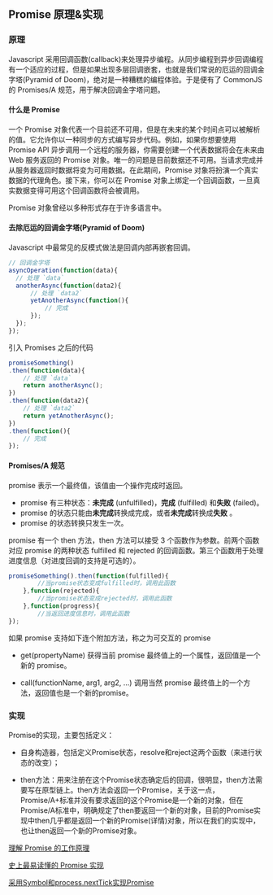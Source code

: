 ## Promise 原理&实现

### 原理

Javascript 采用回调函数(callback)来处理异步编程。从同步编程到异步回调编程有一个适应的过程，但是如果出现多层回调嵌套，也就是我们常说的厄运的回调金字塔(Pyramid of Doom)，绝对是一种糟糕的编程体验。于是便有了 CommonJS 的 Promises/A 规范，用于解决回调金字塔问题。

#### 什么是 Promise
一个 Promise 对象代表一个目前还不可用，但是在未来的某个时间点可以被解析的值。它允许你以一种同步的方式编写异步代码。例如，如果你想要使用 Promise API 异步调用一个远程的服务器，你需要创建一个代表数据将会在未来由 Web 服务返回的 Promise 对象。唯一的问题是目前数据还不可用。当请求完成并从服务器返回时数据将变为可用数据。在此期间，Promise 对象将扮演一个真实数据的代理角色。接下来，你可以在 Promise 对象上绑定一个回调函数，一旦真实数据变得可用这个回调函数将会被调用。

Promise 对象曾经以多种形式存在于许多语言中。

#### 去除厄运的回调金字塔(Pyramid of Doom)
Javascript 中最常见的反模式做法是回调内部再嵌套回调。

```javascript
// 回调金字塔
asyncOperation(function(data){
  // 处理 `data`
  anotherAsync(function(data2){
      // 处理 `data2`
      yetAnotherAsync(function(){
          // 完成
      });
  });
});
```
引入 Promises 之后的代码

```javascript
promiseSomething()
.then(function(data){
    // 处理 `data`
    return anotherAsync();
})
.then(function(data2){
    // 处理 `data2`
    return yetAnotherAsync();
})
.then(function(){
    // 完成
});
```

#### Promises/A 规范

promise 表示一个最终值，该值由一个操作完成时返回。

- promise 有三种状态：**未完成** (unfulfilled)，**完成** (fulfilled) 和**失败** (failed)。
- promise 的状态只能由**未完成**转换成完成，或者**未完成**转换成**失败** 。
- promise 的状态转换只发生一次。

promise 有一个 then 方法，then 方法可以接受 3 个函数作为参数。前两个函数对应 promise 的两种状态 fulfilled 和 rejected 的回调函数。第三个函数用于处理进度信息（对进度回调的支持是可选的）。

```javascript
promiseSomething().then(function(fulfilled){
        //当promise状态变成fulfilled时，调用此函数
    },function(rejected){
        //当promise状态变成rejected时，调用此函数
    },function(progress){
        //当返回进度信息时，调用此函数
});
```

如果 promise 支持如下连个附加方法，称之为可交互的 promise

- get(propertyName)
获得当前 promise 最终值上的一个属性，返回值是一个新的 promise。

- call(functionName, arg1, arg2, ...)
调用当然 promise 最终值上的一个方法，返回值也是一个新的promise。

### 实现

Promise的实现，主要包括定义：

- 自身构造器，包括定义Promise状态，resolve和reject这两个函数（来进行状态的改变）；

- then方法：用来注册在这个Promise状态确定后的回调，很明显，then方法需要写在原型链上。then方法会返回一个Promise，关于这一点，Promise/A+标准并没有要求返回的这个Promise是一个新的对象，但在Promise/A标准中，明确规定了then要返回一个新的对象，目前的Promise实现中then几乎都是返回一个新的Promise(详情)对象，所以在我们的实现中，也让then返回一个新的Promise对象。

[理解 Promise 的工作原理](https://blog.coding.net/blog/how-do-promises-work)


[史上最易读懂的 Promise 实现](https://zhuanlan.zhihu.com/p/21834559)

[采用Symbol和process.nextTick实现Promise](https://github.com/slashhuang/blog/blob/master/essays/nodejs/Promise.md)